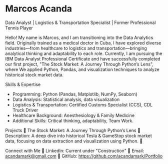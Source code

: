 # Marcos Acanda 
Data Analyst | Logistics & Transportation Specialist | Former Professional Tennis Player

Hello! My name is Marcos, and I am transitioning into the Data Analytics field. Originally trained as a medical doctor in Cuba, I have explored diverse industries—from healthcare to logistics and transportation—bringing analytical thinking and adaptability to each role.
Currently, I am pursuing the IBM Data Analyst Professional Certificate and have successfully completed our first project, "The Stock Market: A Journey Through Python’s Lens", where We applied Python, Pandas, and visualization techniques to analyze historical stock market data.

Skills & Expertise
- Programming: Python (Pandas, Matplotlib, NumPy, Seaborn)
- Data Analysis: Statistical analysis, data visualization
- Logistics & Transportation: Certified Customs Specialist (CCS), CDL Truck Driver
- Healthcare Background: Anesthesiology & Family Medicine
- Additional Skills: Critical thinking, adaptability, Team Work. 

Projects
🚀 The Stock Market: A Journey Through Python’s Lens
📌 Description: A deep dive into historical Tesla & GameStop stock market data, focusing on data extraction and visualization using Python.
🔗 

Connect with Me
💼 LinkedIn: Current under "Construction"
📧 Email: acandamark@gmail.com
📌 GitHub: https://github.com/acandamark/Portfolio


